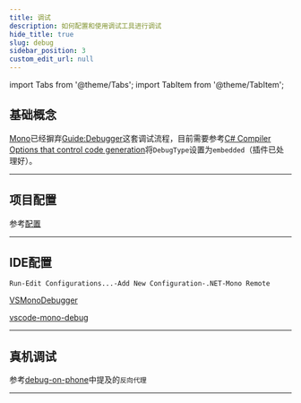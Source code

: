 ```yaml
---
title: 调试
description: 如何配置和使用调试工具进行调试
hide_title: true
slug: debug
sidebar_position: 3
custom_edit_url: null
---
```


import Tabs from '@theme/Tabs';
import TabItem from '@theme/TabItem';

## 基础概念

[Mono](https://github.com/dotnet/runtime)已经摒弃[Guide:Debugger](https://www.mono-project.com/archived/guidedebugger/)这套调试流程，目前需要参考[C# Compiler Options that control code generation](https://learn.microsoft.com/en-us/dotnet/csharp/language-reference/compiler-options/code-generation)将`DebugType`设置为`embedded`（插件已处理好）。

---

## 项目配置

参考[配置](../guides/configuration/runtime)

---

## IDE配置

<Tabs>

<TabItem value="Rider" label="Rider（推荐）" default>

`Run-Edit Configurations...-Add New Configuration-.NET-Mono Remote`

</TabItem>

<TabItem value="Visual Studio" label="Visual Studio">

[VSMonoDebugger](https://github.com/GordianDotNet/VSMonoDebugger)

</TabItem>

<TabItem value="Visual Studio Code" label="Visual Studio Code">

[vscode-mono-debug](https://github.com/microsoft/vscode-mono-debug)

</TabItem>

</Tabs>

---

## 真机调试

参考[debug-on-phone](https://github.com/Tencent/LuaPanda/blob/master/Docs/Manual/debug-on-phone.md)中提及的`反向代理`

---

